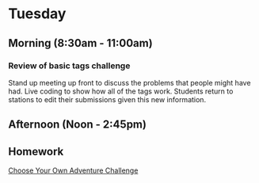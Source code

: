 # Tuesday

## Morning (8:30am - 11:00am)

### Review of basic tags challenge

Stand up meeting up front to discuss the problems that people might have had. Live coding to show how all of the tags work. Students return to stations to edit their submissions given this new information.

###


## Afternoon (Noon - 2:45pm)

## Homework

[Choose Your Own Adventure Challenge](../challenges/cyaa.md)
